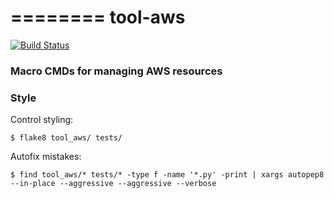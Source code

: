 ========
tool-aws
========

[![Build Status](https://travis-ci.org/geoadmin/tool-aws.svg?branch=master)](https://travis-ci.org/geoadmin/tool-aws)

### Macro CMDs for managing AWS resources

### Style

Control styling:

`$ flake8 tool_aws/ tests/`

Autofix mistakes:

`$ find tool_aws/* tests/* -type f -name '*.py' -print | xargs autopep8 --in-place --aggressive --aggressive --verbose`
